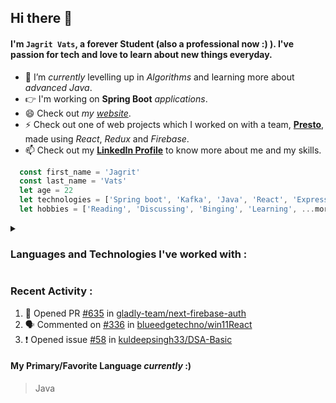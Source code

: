 ## Hi there 👋
#### I'm `Jagrit Vats`, a forever Student (also a professional now :) ). I've passion for tech and love to learn about new things everyday.
- 🌱 I’m *currently* levelling up in *Algorithms* and learning more about *advanced Java*.
- 👉 I'm working on **Spring Boot** *applications*.
- 😄 Check out *my [website](https://jagritvats.netlify.app/)*.
- ⚡ Check out one of web projects which I worked on with a team, [**Presto**](https://prestoj.netlify.app/), made using *React*, *Redux* and *Firebase*.
- 📫 Check out my [**LinkedIn Profile**](https://www.linkedin.com/in/jagritvats/) to know more about me and my skills. 
   

```js
  const first_name = 'Jagrit'
  const last_name = 'Vats'
  let age = 22
  let technologies = ['Spring boot', 'Kafka', 'Java', 'React', 'Express', ...more]
  let hobbies = ['Reading', 'Discussing', 'Binging', 'Learning', ...more]
```
<details>
   <summary><h3> Languages and Technologies I've worked with : </h3></summary>
   <ul>
      <li>Spring Boot</li>
      <li>Java</li>
      <li>React</li>
      <li>Express</li>
      <li>MongoDB</li>
      <li>TypeScript</li>
      <li>Bash</li>
      <li>Cloud (Docker, CI/CD)</li>
   <ul>

</details>
<!--
<p align="center">
  <img 
   src="https://github-readme-stats.vercel.app/api/top-langs/?username=jagritvats&show_icons=true&theme=radical" 
  /> 
  <img 
   src="https://github-readme-stats.vercel.app/api?username=jagritvats&show_icons=true&theme=radical" 
  />  
  -->
</p>

### Recent Activity : 
<!--START_SECTION:activity-->
1. 💪 Opened PR [#635](https://github.com/gladly-team/next-firebase-auth/pull/635) in [gladly-team/next-firebase-auth](https://github.com/gladly-team/next-firebase-auth)
2. 🗣 Commented on [#336](https://github.com/blueedgetechno/win11React/issues/336) in [blueedgetechno/win11React](https://github.com/blueedgetechno/win11React)
3. ❗️ Opened issue [#58](https://github.com/kuldeepsingh33/DSA-Basic/issues/58) in [kuldeepsingh33/DSA-Basic](https://github.com/kuldeepsingh33/DSA-Basic)
<!--END_SECTION:activity-->

#### My Primary/Favorite Language *currently* :)
> Java



<!--
**jagritvats/jagritvats** is a ✨ _special_ ✨ repository because its `README.md` (this file) appears on your GitHub profile.

Here are some ideas to get you started:

- 🔭 I’m currently working on ...

- 👯 I’m looking to collaborate on ...
- 🤔 I’m looking for help with ...
- 💬 Ask me about ...
- 📫 How to reach me: ...
- 😄 Pronouns: ...
- ⚡ Fun fact: ...
-->
